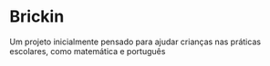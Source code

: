 # Brickin
Um projeto inicialmente pensado para ajudar crianças nas práticas escolares, como matemática e português
